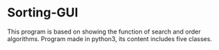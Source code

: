 # Sorting-GUI
This program is based on showing the function of search and order algorithms. Program made in python3, its content includes five classes.
